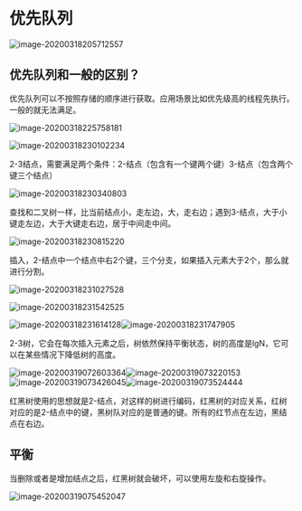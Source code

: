 # 优先队列

![image-20200318205712557](images/image-20200318205712557.png)

## 优先队列和一般的区别？

优先队列可以不按照存储的顺序进行获取。应用场景比如优先级高的线程先执行。一般的就无法满足。



![image-20200318225758181](images/image-20200318225758181.png)

![image-20200318230102234](images/image-20200318230102234.png)

2-3结点，需要满足两个条件：2-结点（包含有一个键两个键）3-结点（包含两个键三个结点）

![image-20200318230340803](images/image-20200318230340803.png)

查找和二叉树一样，比当前结点小，走左边，大，走右边；遇到3-结点，大于小键走左边，大于大键走右边，居于中间走中间。

![image-20200318230815220](images/image-20200318230815220.png)

插入，2-结点中一个结点中右2个键，三个分支，如果插入元素大于2个，那么就进行分割。

![image-20200318231027528](images/image-20200318231027528.png)

![image-20200318231542525](images/image-20200318231542525.png)









![image-20200318231614128](images/image-20200318231614128.png)![image-20200318231747905](images/image-20200318231747905.png)

2-3树，它会在每次插入元素之后，树依然保持平衡状态，树的高度是lgN，它可以在某些情况下降低树的高度。 

![image-20200319072603364](images/image-20200319072603364.png)![image-20200319073220153](images/image-20200319073220153.png)![image-20200319073426045](images/image-20200319073426045.png)![image-20200319073524444](images/image-20200319073651207.png)

红黑树使用的思想就是2-结点，对这样的树进行编码，红黑树的对应关系，红树对应的是2-结点中的键，黑树队对应的是普通的键。所有的红节点在左边，黑结点在右边。

## 平衡

当删除或者是增加结点之后，红黑树就会破坏，可以使用左旋和右旋操作。

![image-20200319075452047](images/image-20200319075452047.png)